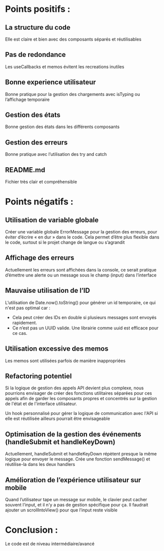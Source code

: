 # Points positifs : 

## La structure du code 

Elle est claire et bien avec des composants séparés et réutilisables 

## Pas de redondance

Les useCallbacks et memos évitent les recreations inutiles

## Bonne experience utilisateur 

Bonne pratique pour la gestion des chargements avec isTyping ou l’affichage temporaire 

## Gestion des états 

Bonne gestion des états dans les différents composants 

## Gestion des erreurs 

Bonne pratique avec l’utilisation des try and catch 

## README.md 

Fichier très clair et compréhensible


# Points négatifs : 

## Utilisation de variable globale 

Créer une variable globale ErrorMessage pour la gestion des erreurs, pour éviter d’écrire « en dur » dans le code. Cela permet d’être plus flexible dans le code, surtout si le projet change de langue ou s’agrandit

## Affichage des erreurs 

Actuellement les erreurs sont affichées dans la console, ce serait pratique d’émettre une alerte ou un message sous le champ (input) dans l’interface

## Mauvaise utilisation de l’ID 

L’utilisation de Date.now().toString() pour générer un id temporaire, ce qui n'est pas optimal car :
* Cela peut créer des IDs en double si plusieurs messages sont envoyés rapidement.
* Ce n’est pas un UUID valide.
Une librairie comme uuid est efficace pour ce cas.

## Utilisation excessive des memos

Les memos sont utilisées parfois de manière inappropriées

## Refactoring potentiel 

Si la logique de gestion des appels API devient plus complexe, nous pourrions envisager de créer des fonctions utilitaires séparées pour ces appels afin de garder les composants propres et concentrés sur la gestion de l'état et de l'interface utilisateur.

Un hook personnalisé pour gérer la logique de communication avec l'API si elle est réutilisée ailleurs pourrait être envisageable

## Optimisation de la gestion des événements (handleSubmit et handleKeyDown)

Actuellement, handleSubmit et handleKeyDown répètent presque la même logique pour envoyer le message.
Crée une fonction sendMessage() et réutilise-la dans les deux handlers

## Amélioration de l’expérience utilisateur sur mobile

Quand l’utilisateur tape un message sur mobile, le clavier peut cacher souvent l’input, et il n'y a pas de gestion spécifique pour ça.
Il faudrait ajouter un scrollIntoView() pour que l’input reste visible

# Conclusion : 

Le code est de niveau intermédiaire/avancé

